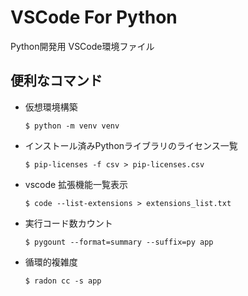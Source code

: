 # VSCode For Python
Python開発用 VSCode環境ファイル

## 便利なコマンド
- 仮想環境構築 <br>
    ```
    $ python -m venv venv
    ```
- インストール済みPythonライブラリのライセンス一覧 <br>
    ```
    $ pip-licenses -f csv > pip-licenses.csv
    ```
- vscode 拡張機能一覧表示 <br>
    ```
    $ code --list-extensions > extensions_list.txt
    ```
- 実行コード数カウント <br>
    ```
    $ pygount --format=summary --suffix=py app
    ```
- 循環的複雑度 <br>
    ```
    $ radon cc -s app
    ```